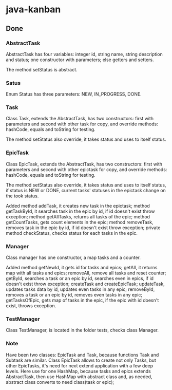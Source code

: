 # java-kanban
## Done
### AbstractTask
AbstractTask has four variables: integer id, string name, string description and status; 
one constructor with parameters; else getters and setters.

The method setStatus is abstract.

### Satus
Enum Status has three parameters: NEW, IN_PROGRESS, DONE.

### Task
Class Task, extends the AbstractTask, has two constructors: first with parameters and second with other task
for copy, and override methods: hashCode, equals and toString for testing.

The method setStatus also override, it takes status and uses to itself status.

### EpicTask
Class EpicTask, extends the AbstractTask, has two constructors: first with parameters and second with other epictask
for copy, and override methods: hashCode, equals and toString for testing.

The method setStatus also override, it takes status and uses to itself status, if status is NEW or DONE, current 
tasks' statuses in the epictask change on the took status.

Added method addTask, it creates new task in the epictask; method getTaskById, it searches task in the epic by id,
if id doesn't exist throw exception; method getAllTasks, returns all tasks of the epic; method getCountTasks, 
gets count elements in the epic; method removeTask, removes task in the epic by id, if id doesn't exist throw exception; 
private method checkStatus, checks status for each tasks in the epic.

### Manager
Class manager has one constructor, a map tasks and a counter.

Added method getNewId, it gets id for tasks and epics; getAll, it returns map with all tasks and epics; removeAll, 
remove all tasks and reset counter; getById, searches a task or an epic by id, searches even in epics, 
if id doesn't exist throw exception; createTask and createEpicTask; updateTask, updates tasks data by id, updates even
tasks in any epic; removeById, removes a task or an epic by id, removes even tasks in any epic; getTasksOfEpic, gets map 
of tasks in the epic, if the epic with id doesn't exist, throws exception.

### TestManager
Class TestManager, is located in the folder tests, checks class Manager.

### Note
Have been two classes: EpicTask and Task, because functions Task and Subtask are similar.
Class EpicTask allows to create not only Tasks, but other EpicTasks, it's need for next extend application with a few
deep levels. Here use for one HashMap, because tasks and epics extends AbstractTask, then use HashMap with abstract class
and, as needed, abstract class converts to need class(task or epic);